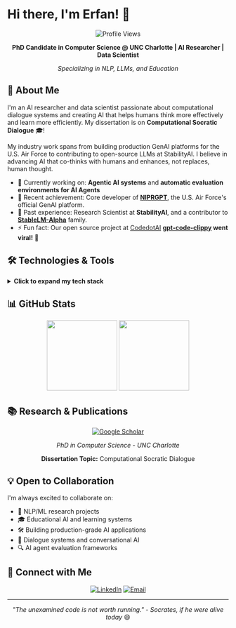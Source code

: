 # Hi there, I'm Erfan! 👋

<div align="center">
  
  ![Profile Views](https://komarev.com/ghpvc/?username=taisazero&color=blueviolet&style=flat-square)
  
  **PhD Candidate in Computer Science @ UNC Charlotte | AI Researcher | Data Scientist**
  
  *Specializing in NLP, LLMs, and Education*
  
</div>

## 🚀 About Me

I'm an AI researcher and data scientist passionate about computational dialogue systems and creating AI that helps humans think more effectively and learn more efficiently. My dissertation is on **Computational Socratic Dialogue** 🎓!

My industry work spans from building production GenAI platforms for the U.S. Air Force to contributing to open-source LLMs at StabilityAI. I believe in advancing AI that co-thinks with humans and enhances, not replaces, human thought.

- 🔭 Currently working on: **Agentic AI systems** and **automatic evaluation environments for AI Agents**
- 🎯 Recent achievement: Core developer of **[NIPRGPT](https://niprgpt.mil/)**, the U.S. Air Force's official GenAI platform.
- 🧪 Past experience: Research Scientist at **StabilityAI**, and a contributor to **[StableLM-Alpha](https://stability.ai/news/stability-ai-launches-the-first-of-its-stablelm-suite-of-language-models)** family.
- ⚡ Fun fact: Our open source project at [CodedotAI](https://github.com/CodedotAl) **[gpt-code-clippy](https://github.com/CodedotAl/gpt-code-clippy) went viral!** 🚀

## 🛠️ Technologies & Tools

<details>
<summary><b>Click to expand my tech stack</b></summary>

### Languages
![Python](https://img.shields.io/badge/-Python-3776AB?style=flat-square&logo=python&logoColor=white)
![JavaScript](https://img.shields.io/badge/-JavaScript-F7DF1E?style=flat-square&logo=javascript&logoColor=black)
![LaTeX](https://img.shields.io/badge/-LaTeX-008080?style=flat-square&logo=latex&logoColor=white)

### AI/ML Infrastructure
![PyTorch](https://img.shields.io/badge/-PyTorch-EE4C2C?style=flat-square&logo=pytorch&logoColor=white)
![HuggingFace](https://img.shields.io/badge/-🤗_HuggingFace-FFD21E?style=flat-square&logoColor=black)
![TensorFlow](https://img.shields.io/badge/-TensorFlow-FF6F00?style=flat-square&logo=tensorflow&logoColor=white)
![vLLM](https://img.shields.io/badge/-vLLM-5C3EE8?style=flat-square&logoColor=white)
![Ray](https://img.shields.io/badge/-Ray-028CF0?style=flat-square&logo=ray&logoColor=white)
![PySpark](https://img.shields.io/badge/-PySpark-E25A1C?style=flat-square&logo=apache-spark&logoColor=white)
![Apache Beam](https://img.shields.io/badge/-Apache_Beam-D94F3D?style=flat-square&logoColor=white)
![spaCy](https://img.shields.io/badge/-spaCy-09A3D5?style=flat-square&logo=spacy&logoColor=white)

### LLM Technologies
![LangChain](https://img.shields.io/badge/-LangChain-121212?style=flat-square&logo=chainlink&logoColor=white)
![Chainlit](https://img.shields.io/badge/-Chainlit-1C1C1C?style=flat-square&logoColor=white)
![RAG](https://img.shields.io/badge/-RAG_Systems-FF6B6B?style=flat-square&logoColor=white)
![Multi-Agent](https://img.shields.io/badge/-Multi--Agent_Systems-00D9FF?style=flat-square&logoColor=white)
![Function Calling](https://img.shields.io/badge/-Function_Calling-9B59B6?style=flat-square&logoColor=white)

### Production Systems & Cloud
![Docker](https://img.shields.io/badge/-Docker-2496ED?style=flat-square&logo=docker&logoColor=white)
![Kubernetes](https://img.shields.io/badge/-Kubernetes-326CE5?style=flat-square&logo=kubernetes&logoColor=white)
![AWS](https://img.shields.io/badge/-AWS-232F3E?style=flat-square&logo=amazon-aws&logoColor=white)
![Google Cloud](https://img.shields.io/badge/-GCP-4285F4?style=flat-square&logo=google-cloud&logoColor=white)
![Azure](https://img.shields.io/badge/-Azure-0078D4?style=flat-square&logo=microsoft-azure&logoColor=white)
![REST API](https://img.shields.io/badge/-REST_API-009688?style=flat-square&logo=fastapi&logoColor=white)

### Machine Learning & Data Science
![scikit-learn](https://img.shields.io/badge/-scikit--learn-F7931E?style=flat-square&logo=scikit-learn&logoColor=white)
![pandas](https://img.shields.io/badge/-pandas-150458?style=flat-square&logo=pandas&logoColor=white)
![fast.ai](https://img.shields.io/badge/-fast.ai-00A98F?style=flat-square&logoColor=white)
![NumPy](https://img.shields.io/badge/-NumPy-013243?style=flat-square&logo=numpy&logoColor=white)

### Web Development
![React](https://img.shields.io/badge/-React-61DAFB?style=flat-square&logo=react&logoColor=black)
![Next.js](https://img.shields.io/badge/-Next.js-000000?style=flat-square&logo=next.js&logoColor=white)

### Databases
![MongoDB](https://img.shields.io/badge/-MongoDB-47A248?style=flat-square&logo=mongodb&logoColor=white)
![MySQL](https://img.shields.io/badge/-MySQL-4479A1?style=flat-square&logo=mysql&logoColor=white)
![Firebase](https://img.shields.io/badge/-Firebase-FFCA28?style=flat-square&logo=firebase&logoColor=black)
![Elasticsearch](https://img.shields.io/badge/-Elasticsearch-005571?style=flat-square&logo=elasticsearch&logoColor=white)

### Data Visualization
![D3.js](https://img.shields.io/badge/-D3.js-F9A03C?style=flat-square&logo=d3.js&logoColor=white)
![Tableau](https://img.shields.io/badge/-Tableau-E97627?style=flat-square&logo=tableau&logoColor=white)
![Plotly](https://img.shields.io/badge/-Plotly-3F4F75?style=flat-square&logo=plotly&logoColor=white)
![Matplotlib](https://img.shields.io/badge/-Matplotlib-11557c?style=flat-square&logoColor=white)
![Seaborn](https://img.shields.io/badge/-Seaborn-9C8EBF?style=flat-square&logoColor=white)
![Kibana](https://img.shields.io/badge/-Kibana-005571?style=flat-square&logo=kibana&logoColor=white)

</details>

## 📊 GitHub Stats


<div align="center">
  <!-- <img height="160em" src="https://github-readme-stats-five-delta-36.vercel.app/api?username=taisazero&show_icons=true&theme=dracula&hide_border=true&include_all_commits=true&count_private=true"/> -->
  <img height="160em" src="https://github-readme-stats.vercel.app/api/top-langs/?username=taisazero&layout=compact&theme=dracula&hide_border=true"/>
  <img height="160em" src="https://github-readme-streak-stats.herokuapp.com/?user=taisazero&theme=dracula&hide_border=true"/>
  
</div>

## 📚 Research & Publications

<div align="center">
  
  [![Google Scholar](https://img.shields.io/badge/-Google_Scholar-4285F4?style=for-the-badge&logo=google-scholar&logoColor=white)](https://scholar.google.com/citations?user=NymC_HsAAAAJ&hl=en&oi=ao)
  
  *PhD in Computer Science - UNC Charlotte*
  
  **Dissertation Topic:** Computational Socratic Dialogue
  
</div>


## 💡 Open to Collaboration

I'm always excited to collaborate on:
- 🧠 NLP/ML research projects
- 🎓 Educational AI and learning systems
- 🛠️ Building production-grade AI applications
- 💬 Dialogue systems and conversational AI
- 🔍 AI agent evaluation frameworks


## 🤝 Connect with Me

<div align="center">
  
  [![LinkedIn](https://img.shields.io/badge/-LinkedIn-0A66C2?style=for-the-badge&logo=linkedin&logoColor=white)](https://linkedin.com/in/erfan-hossami)
  [![Email](https://img.shields.io/badge/-Email-D14836?style=for-the-badge&logo=gmail&logoColor=white)](mailto:erfan.hossami@gmail.com)
  
</div>

---

<div align="center">
    
  *"The unexamined code is not worth running." - Socrates, if he were alive today* 😄
  
</div>
